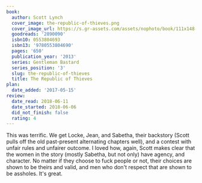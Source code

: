 ```yaml
---
book:
  author: Scott Lynch
  cover_image: the-republic-of-thieves.png
  cover_image_url: https://s.gr-assets.com/assets/nophoto/book/111x148-bcc042a9c91a29c1d680899eff700a03.png
  goodreads: '2890090'
  isbn10: 0553804693
  isbn13: '9780553804690'
  pages: '650'
  publication_year: '2013'
  series: Gentleman Bastard
  series_position: '3'
  slug: the-republic-of-thieves
  title: The Republic of Thieves
plan:
  date_added: '2017-05-15'
review:
  date_read: 2018-06-11
  date_started: 2018-06-06
  did_not_finish: false
  rating: 4
---
```


This was terrific. We get Locke, Jean, and Sabetha, their backstory (Scott pulls off the old past-present alternating chapters well), and a contest with unfair rules and unfairer outcome. I loved how, again, Scott makes clear that the women in the story (mostly Sabetha, but not only) have agency, and character. No matter if they choose to fuck people or not, their choices are shown to be theirs and valid, and men who don't respect that are shown to be assholes. It's great.
